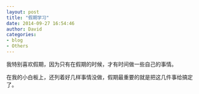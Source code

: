 ```yaml
---
layout: post
title: "假期学习"
date: 2014-09-27 16:54:46
author: David
categories: 
- blog
- Others
---
```


我特别喜欢假期，因为只有在假期的时候，才有时间做一些自己的事情。

在我的小白板上，还列着好几样事情没做，假期最重要的就是把这几件事给搞定了。

